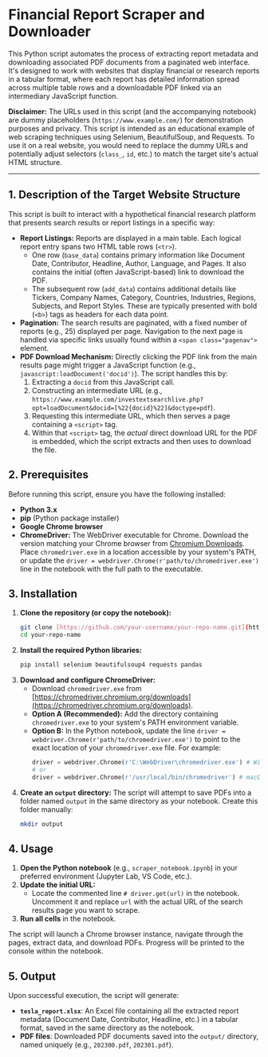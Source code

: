 # Financial Report Scraper and Downloader

This Python script automates the process of extracting report metadata and downloading associated PDF documents from a paginated web interface. It's designed to work with websites that display financial or research reports in a tabular format, where each report has detailed information spread across multiple table rows and a downloadable PDF linked via an intermediary JavaScript function.

**Disclaimer:** The URLs used in this script (and the accompanying notebook) are dummy placeholders (`https://www.example.com/`) for demonstration purposes and privacy. This script is intended as an educational example of web scraping techniques using Selenium, BeautifulSoup, and Requests. To use it on a real website, you would need to replace the dummy URLs and potentially adjust selectors (`class_`, `id`, etc.) to match the target site's actual HTML structure.

---

## 1. Description of the Target Website Structure

This script is built to interact with a hypothetical financial research platform that presents search results or report listings in a specific way:

* **Report Listings:** Reports are displayed in a main table. Each logical report entry spans two HTML table rows (`<tr>`).
    * One row (`base_data`) contains primary information like Document Date, Contributor, Headline, Author, Language, and Pages. It also contains the initial (often JavaScript-based) link to download the PDF.
    * The subsequent row (`add_data`) contains additional details like Tickers, Company Names, Category, Countries, Industries, Regions, Subjects, and Report Styles. These are typically presented with bold (`<b>`) tags as headers for each data point.
* **Pagination:** The search results are paginated, with a fixed number of reports (e.g., 25) displayed per page. Navigation to the next page is handled via specific links usually found within a `<span class="pagenav">` element.
* **PDF Download Mechanism:** Directly clicking the PDF link from the main results page might trigger a JavaScript function (e.g., `javascript:loadDocument('docid')`). The script handles this by:
    1.  Extracting a `docid` from this JavaScript call.
    2.  Constructing an intermediate URL (e.g., `https://www.example.com/investextsearchlive.php?opt=loadDocument&docid=[%22{docid}%22]&doctype=pdf`).
    3.  Requesting this intermediate URL, which then serves a page containing a `<script>` tag.
    4.  Within that `<script>` tag, the *actual* direct download URL for the PDF is embedded, which the script extracts and then uses to download the file.

## 2. Prerequisites

Before running this script, ensure you have the following installed:

* **Python 3.x**
* **pip** (Python package installer)
* **Google Chrome browser**
* **ChromeDriver:** The WebDriver executable for Chrome. Download the version matching your Chrome browser from [Chromium Downloads](https://chromedriver.chromium.org/downloads). Place `chromedriver.exe` in a location accessible by your system's PATH, or update the `driver = webdriver.Chrome(r'path/to/chromedriver.exe')` line in the notebook with the full path to the executable.

## 3. Installation

1.  **Clone the repository (or copy the notebook):**
    ```bash
    git clone [https://github.com/your-username/your-repo-name.git](https://github.com/your-username/your-repo-name.git)
    cd your-repo-name
    ```
2.  **Install the required Python libraries:**
    ```bash
    pip install selenium beautifulsoup4 requests pandas
    ```
3.  **Download and configure ChromeDriver:**
    * Download `chromedriver.exe` from [https://chromedriver.chromium.org/downloads](https://chromedriver.chromium.org/downloads).
    * **Option A (Recommended):** Add the directory containing `chromedriver.exe` to your system's PATH environment variable.
    * **Option B:** In the Python notebook, update the line `driver = webdriver.Chrome(r'path/to/chromedriver.exe')` to point to the exact location of your `chromedriver.exe` file. For example:
        ```python
        driver = webdriver.Chrome(r'C:\WebDriver\chromedriver.exe') # Windows
        # or
        driver = webdriver.Chrome(r'/usr/local/bin/chromedriver') # macOS/Linux
        ```
4.  **Create an `output` directory:** The script will attempt to save PDFs into a folder named `output` in the same directory as your notebook. Create this folder manually:
    ```bash
    mkdir output
    ```

## 4. Usage

1.  **Open the Python notebook** (e.g., `scraper_notebook.ipynb`) in your preferred environment (Jupyter Lab, VS Code, etc.).
2.  **Update the initial URL:**
    * Locate the commented line `# driver.get(url)` in the notebook. Uncomment it and replace `url` with the actual URL of the search results page you want to scrape.
3.  **Run all cells** in the notebook.

The script will launch a Chrome browser instance, navigate through the pages, extract data, and download PDFs. Progress will be printed to the console within the notebook.

## 5. Output

Upon successful execution, the script will generate:

* **`tesla_report.xlsx`**: An Excel file containing all the extracted report metadata (Document Date, Contributor, Headline, etc.) in a tabular format, saved in the same directory as the notebook.
* **PDF files**: Downloaded PDF documents saved into the `output/` directory, named uniquely (e.g., `202300.pdf`, `202301.pdf`).
````
